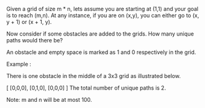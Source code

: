 Given a grid of size m * n, lets assume you are starting at (1,1) and your goal is to reach (m,n). At any instance, if you are on (x,y), you can either go to (x, y + 1) or (x + 1, y).

Now consider if some obstacles are added to the grids. How many unique paths would there be?

An obstacle and empty space is marked as 1 and 0 respectively in the grid.

Example :

There is one obstacle in the middle of a 3x3 grid as illustrated below.

[
  [0,0,0],
  [0,1,0],
  [0,0,0]
]
The total number of unique paths is 2.

Note: m and n will be at most 100.
